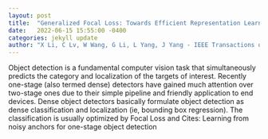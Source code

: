 ```yaml
---
layout: post
title:  "Generalized Focal Loss: Towards Efficient Representation Learning for Dense Object Detection"
date:   2022-06-15 15:55:00 -0400
categories: jekyll update
author: "X Li, C Lv, W Wang, G Li, L Yang, J Yang - IEEE Transactions on Pattern Analysis and , 2022"
---
```

Object detection is a fundamental computer vision task that simultaneously predicts the category and localization of the targets of interest. Recently one-stage (also termed dense) detectors have gained much attention over two-stage ones due to their simple pipeline and friendly application to end devices. Dense object detectors basically formulate object detection as dense classification and localization (ie, bounding box regression). The classification is usually optimized by Focal Loss and  Cites: Learning from noisy anchors for one-stage object detection